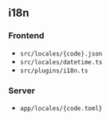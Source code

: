 ## i18n

### Frontend

- `src/locales/{code}.json`
- `src/locales/datetime.ts`
- `src/plugins/i18n.ts`

### Server

- `app/locales/{code.toml}`
